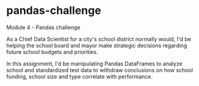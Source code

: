 # pandas-challenge
Module 4 - Pandas challenge

As a Chief Data Scientist for a city's school district normally would, I'd be helping the school board and mayor make strategic decisions regarding future school budgets and priorities.

In this assignment, I'd be manipulating Pandas DataFrames to analyze school and standardized test data to withdraw conclusions on how school funding, school size and type correlate with performance.
